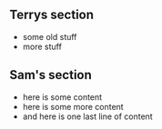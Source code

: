 ## Terrys section
- some old stuff
- more stuff

## Sam's section

 - here is some content
 - here is some more content
 - and here is one last line of content
